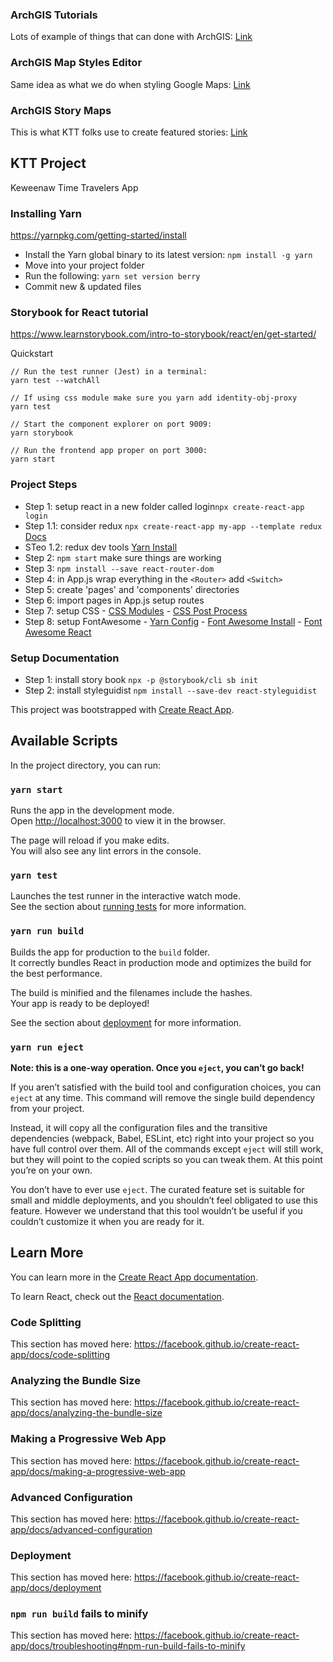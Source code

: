 ### ArchGIS Tutorials

Lots of example of things that can done with ArchGIS: [Link](https://developers.arcgis.com/labs/browse/?product=arcgis-online&topic=any)

### ArchGIS Map Styles Editor

Same idea as what we do when styling Google Maps: [Link](https://developers.arcgis.com/vector-tile-style-editor/)

### ArchGIS Story Maps

This is what KTT folks use to create featured stories: [Link](https://storymaps.arcgis.com/)

## KTT Project

Keweenaw Time Travelers App

### Installing Yarn

https://yarnpkg.com/getting-started/install

- Install the Yarn global binary to its latest version: `npm install -g yarn`
- Move into your project folder
- Run the following: `yarn set version berry`
- Commit new & updated files

### Storybook for React tutorial

https://www.learnstorybook.com/intro-to-storybook/react/en/get-started/

Quickstart

```node
// Run the test runner (Jest) in a terminal:
yarn test --watchAll

// If using css module make sure you yarn add identity-obj-proxy
yarn test

// Start the component explorer on port 9009:
yarn storybook

// Run the frontend app proper on port 3000:
yarn start
```

### Project Steps

- Step 1: setup react in a new folder called login`npx create-react-app login`
- Step 1.1: consider redux `npx create-react-app my-app --template redux` [Docs](https://react-redux.js.org/introduction/getting-started)
- STeo 1.2: redux dev tools [Yarn Install](https://yarnpkg.com/package/redux-devtools-extension)
- Step 2: `npm start` make sure things are working
- Step 3: `npm install --save react-router-dom`
- Step 4: in App.js wrap everything in the `<Router>` add `<Switch>`
- Step 5: create 'pages' and 'components' directories
- Step 6: import pages in App.js setup routes
- Step 7: setup CSS - [CSS Modules](https://create-react-app.dev/docs/adding-a-css-modules-stylesheet) - [CSS Post Process](https://create-react-app.dev/docs/post-processing-css/)
- Step 8: setup FontAwesome - [Yarn Config](https://github.com/FortAwesome/Font-Awesome/issues/16156) - [Font Awesome Install](https://fontawesome.com/how-to-use/on-the-web/setup/using-package-managers) - [Font Awesome React](https://fontawesome.com/how-to-use/on-the-web/using-with/react)

### Setup Documentation

- Step 1: install story book `npx -p @storybook/cli sb init`
- Step 2: install styleguidist `npm install --save-dev react-styleguidist`

This project was bootstrapped with [Create React App](https://github.com/facebook/create-react-app).

## Available Scripts

In the project directory, you can run:

### `yarn start`

Runs the app in the development mode.<br />
Open [http://localhost:3000](http://localhost:3000) to view it in the browser.

The page will reload if you make edits.<br />
You will also see any lint errors in the console.

### `yarn test`

Launches the test runner in the interactive watch mode.<br />
See the section about [running tests](https://facebook.github.io/create-react-app/docs/running-tests) for more information.

### `yarn run build`

Builds the app for production to the `build` folder.<br />
It correctly bundles React in production mode and optimizes the build for the best performance.

The build is minified and the filenames include the hashes.<br />
Your app is ready to be deployed!

See the section about [deployment](https://facebook.github.io/create-react-app/docs/deployment) for more information.

### `yarn run eject`

**Note: this is a one-way operation. Once you `eject`, you can’t go back!**

If you aren’t satisfied with the build tool and configuration choices, you can `eject` at any time. This command will remove the single build dependency from your project.

Instead, it will copy all the configuration files and the transitive dependencies (webpack, Babel, ESLint, etc) right into your project so you have full control over them. All of the commands except `eject` will still work, but they will point to the copied scripts so you can tweak them. At this point you’re on your own.

You don’t have to ever use `eject`. The curated feature set is suitable for small and middle deployments, and you shouldn’t feel obligated to use this feature. However we understand that this tool wouldn’t be useful if you couldn’t customize it when you are ready for it.

## Learn More

You can learn more in the [Create React App documentation](https://facebook.github.io/create-react-app/docs/getting-started).

To learn React, check out the [React documentation](https://reactjs.org/).

### Code Splitting

This section has moved here: https://facebook.github.io/create-react-app/docs/code-splitting

### Analyzing the Bundle Size

This section has moved here: https://facebook.github.io/create-react-app/docs/analyzing-the-bundle-size

### Making a Progressive Web App

This section has moved here: https://facebook.github.io/create-react-app/docs/making-a-progressive-web-app

### Advanced Configuration

This section has moved here: https://facebook.github.io/create-react-app/docs/advanced-configuration

### Deployment

This section has moved here: https://facebook.github.io/create-react-app/docs/deployment

### `npm run build` fails to minify

This section has moved here: https://facebook.github.io/create-react-app/docs/troubleshooting#npm-run-build-fails-to-minify
